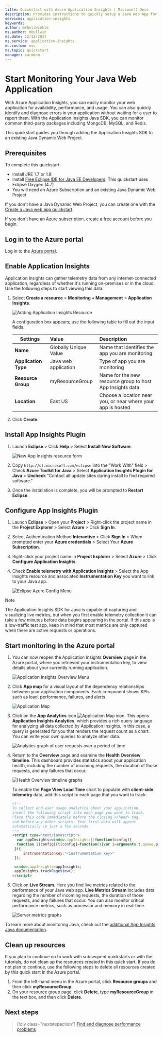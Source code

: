 ```yaml
---
title: Quickstart with Azure Application Insights | Microsoft Docs
description: Provides instructions to quickly setup a Java Web App for monitoring with Application Insights
services: application-insights
keywords:
author: mrbullwinkle
ms.author: mbullwin
ms.date: 12/12/2017
ms.service: application-insights
ms.custom: mvc
ms.topic: quickstart
manager: carmonm
---
```


# Start Monitoring Your Java Web Application

With Azure Application Insights, you can easily monitor your web application for availability, performance, and usage. You can also quickly identify and diagnose errors in your application without waiting for a user to report them. With the Application Insights Java SDK, you can monitor common third-party packages including MongoDB, MySQL, and Redis.

This quickstart guides you through adding the Application Insights SDK to an existing Java Dynamic Web Project.

## Prerequisites

To complete this quickstart:

- Install JRE 1.7 or 1.8
- Install [Free Eclipse IDE for Java EE Developers](http://www.eclipse.org/downloads/). This quickstart uses Eclipse Oxygen (4.7)
- You will need an Azure Subscription and an existing Java Dynamic Web Project
 
If you don't have a Java Dynamic Web Project, you can create one with the [Create a Java web app quickstart](https://docs.microsoft.com/azure/app-service-web/app-service-web-get-started-java).

If you don't have an Azure subscription, create a [free](https://azure.microsoft.com/free/) account before you begin.

## Log in to the Azure portal

Log in to the [Azure portal](https://portal.azure.com/).

## Enable Application Insights

Application Insights can gather telemetry data from any internet-connected application, regardless of whether it's running on-premises or in the cloud. Use the following steps to start viewing this data.

1. Select **Create a resource** > **Monitoring + Management** > **Application Insights**.

   ![Adding Application Insights Resource](./media/app-insights-java-quick-start/001-j.png)

   A configuration box appears; use the following table to fill out the input fields.

    | Settings        | Value           | Description  |
   | ------------- |:-------------|:-----|
   | **Name**      | Globally Unique Value | Name that identifies the app you are monitoring |
   | **Application Type** | Java web application | Type of app you are monitoring |
   | **Resource Group**     | myResourceGroup      | Name for the new resource group to host App Insights data |
   | **Location** | East US | Choose a location near you, or near where your app is hosted |

2. Click **Create**.

## Install App Insights Plugin

1. Launch **Eclipse** > Click **Help** > Select **Install New Software**.

   ![New App Insights resource form](./media/app-insights-java-quick-start/000-j.png)

2. Copy ```http://dl.microsoft.com/eclipse``` into the "Work With" field > Check **Azure Toolkit for Java** > Select **Application Insights Plugin for Java** > **Uncheck** "Contact all update sites during install to find required software."

3. Once the installation is complete, you will be prompted to **Restart Eclipse**.

## Configure App Insights Plugin

1. Launch **Eclipse** > Open your **Project** > Right-click the project name in the **Project Explorer** > Select **Azure** > Click **Sign In**.

2. Select Authentication Method **Interactive** > Click **Sign In** > When prompted enter your **Azure credentials** > Select Your **Azure Subscription**.

3. Right-click your project name in **Project Explorer** > Select **Azure** > Click **Configure Application Insights**.

4. Check **Enable telemetry with Application Insights** > Select the App Insights resource and associated **Instrumentation Key** you want to link to your Java app.

   ![Eclipse Azure Config Menu](./media/app-insights-java-quick-start/0007-j.png)

> [!NOTE]
> The Application Insights SDK for Java is capable of capturing and visualizing live metrics, but when you first enable telemetry collection it can take a few minutes before data begins appearing in the portal. If this app is a low-traffic test app, keep in mind that most metrics are only captured when there are active requests or operations.

## Start monitoring in the Azure portal

1. You can now reopen the Application Insights **Overview** page in the Azure portal, where you retrieved your instrumentation key, to view details about your currently running application.

   ![Application Insights Overview Menu](./media/app-insights-java-quick-start/0008-j.png)

2. Click **App map** for a visual layout of the dependency relationships between your application components. Each component shows KPIs such as load, performance, failures, and alerts.

   ![Application Map](./media/app-insights-java-quick-start/005-j.png)

3. Click on the **App Analytics** icon ![Application Map icon](./media/app-insights-java-quick-start/006.png). This opens **Application Insights Analytics**, which provides a rich query language for analyzing all data collected by Application Insights. In this case, a query is generated for you that renders the request count as a chart. You can write your own queries to analyze other data.

   ![Analytics graph of user requests over a period of time](./media/app-insights-java-quick-start/0010-j.png)

4. Return to the **Overview** page and examine the **Health Overview timeline**.  This dashboard provides statistics about your application health, including the number of incoming requests, the duration of those requests, and any failures that occur.

   ![Health Overview timeline graphs](./media/app-insights-java-quick-start/0009-j.png)

   To enable the **Page View Load Time** chart to populate with **client-side telemetry** data, add this script to each page that you want to track:

   ```HTML
   <!-- 
   To collect end-user usage analytics about your application, 
   insert the following script into each page you want to track.
   Place this code immediately before the closing </head> tag,
   and before any other scripts. Your first data will appear 
   automatically in just a few seconds.
   -->
   <script type="text/javascript">
     var appInsights=window.appInsights||function(config){
     function i(config){t[config]=function(){var i=arguments;t.queue.push(function(){t[config].apply(t,i)})}}var t={config:config},u=document,e=window,o="script",s="AuthenticatedUserContext",h="start",c="stop",l="Track",a=l+"Event",v=l+"Page",y=u.createElement(o),r,f;y.src=config.url||"https://az416426.vo.msecnd.net/scripts/a/ai.0.js";u.getElementsByTagName(o)[0].parentNode.appendChild(y);try{t.cookie=u.cookie}catch(p){}for(t.queue=[],t.version="1.0",r=["Event","Exception","Metric","PageView","Trace","Dependency"];r.length;)i("track"+r.pop());return i("set"+s),i("clear"+s),i(h+a),i(c+a),i(h+v),i(c+v),i("flush"),config.disableExceptionTracking||(r="onerror",i("_"+r),f=e[r],e[r]=function(config,i,u,e,o){var s=f&&f(config,i,u,e,o);return s!==!0&&t["_"+r](config,i,u,e,o),s}),t
    }({
        instrumentationKey:"<instrumentation key>"
    });

    window.appInsights=appInsights;
    appInsights.trackPageView();
   </script>
    ```

5. Click on **Live Stream**. Here you find live metrics related to the performance of your Java web app. **Live Metrics Stream** includes data regarding the number of incoming requests, the duration of those requests, and any failures that occur. You can also monitor critical performance metrics, such as processor and memory in real-time.

   ![Server metrics graphs](./media/app-insights-java-quick-start/livemetricsjava.png)

To learn more about monitoring Java, check out the [additional App Insights Java documentation](.\app-insights-java-get-started.md).

## Clean up resources

If you plan to continue on to work with subsequent quickstarts or with the tutorials, do not clean up the resources created in this quick start. If you do not plan to continue, use the following steps to delete all resources created by this quick start in the Azure portal.

1. From the left-hand menu in the Azure portal, click **Resource groups** and then click **myResourceGroup**.
2. On your resource group page, click **Delete**, type **myResourceGroup** in the text box, and then click **Delete**.

## Next steps

> [!div class="nextstepaction"]
> [Find and diagnose performance problems](https://docs.microsoft.com/azure/application-insights/app-insights-analytics)